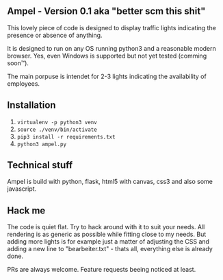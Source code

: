 ## Ampel - Version 0.1 aka "better scm this shit"
This lovely piece of code is designed to display traffic lights indicating the presence or absence of anything.

It is designed to run on any OS running python3 and a reasonable modern browser. Yes, even Windows is supported
but not yet tested (comming soon™).

The main porpuse is intendet for 2-3 lights indicating the availability of employees.

## Installation
1. `virtualenv -p python3 venv`
2. `source ./venv/bin/activate`
3. `pip3 install -r requirements.txt`
4. `python3 ampel.py`

## Technical stuff
Ampel is build with python, flask, html5 with canvas, css3 and also some javascript.

## Hack me
The code is quiet flat. Try to hack around with it to suit your needs.
All rendering is as generic as possible while fitting close to my needs.
But adding more lights is for example just a matter of adjusting the CSS and adding a new line to "bearbeiter.txt" - 
thats all, everything else is already done.

PRs are always welcome. Feature requests beeing noticed at least.
